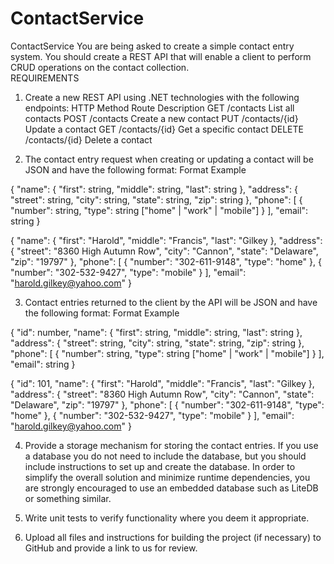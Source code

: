 # ContactService
ContactService
You are being asked to create a simple contact entry system. You should create a REST API that will enable a client to perform CRUD operations on the contact collection.   
REQUIREMENTS
1.	Create a new REST API using .NET technologies with the following endpoints:
HTTP Method	Route	Description
GET	/contacts	List all contacts
POST	/contacts	Create a new contact
PUT	/contacts/{id}	Update a contact
GET	/contacts/{id}	Get a specific contact
DELETE	/contacts/{id}	Delete a contact

2.	The contact entry request when creating or updating a contact will be JSON and have the following format:
Format	Example

{
  "name": {
    "first": string,
    "middle": string,
    "last": string 
  },
  "address": {
    "street": string,
    "city": string,
    "state": string,
    "zip": string
  },
  "phone": [
    {
      "number": string,
      "type": string ["home" | "work" | "mobile"]
    }
  ],
  "email": string
}
	
{
  "name": {
    "first": "Harold",
    "middle": "Francis",
    "last": "Gilkey
  },
  "address": {
    "street": "8360 High Autumn Row",
    "city": "Cannon",
    "state": "Delaware",
    "zip": "19797"
  },
  "phone": [
    {
      "number": "302-611-9148",
      "type": "home"
    },
    {
      "number": "302-532-9427",
      "type": "mobile"
    }
  ],
  "email": "harold.gilkey@yahoo.com"
}


3.	Contact entries returned to the client by the API will be JSON and have the following format:
Format	Example

{
  "id": number,
  "name": {
    "first": string,
    "middle": string,
    "last": string 
  },
  "address": {
    "street": string,
    "city": string,
    "state": string,
    "zip": string
  },
  "phone": [
    {
      "number": string,
      "type": string ["home" | "work" | "mobile"]
    }
  ],
  "email": string
}
	
{
  "id": 101,
  "name": {
    "first": "Harold",
    "middle": "Francis",
    "last": "Gilkey
  },
  "address": {
    "street": "8360 High Autumn Row",
    "city": "Cannon",
    "state": "Delaware",
    "zip": "19797"
  },
  "phone": [
    {
      "number": "302-611-9148",
      "type": "home"
    },
    {
      "number": "302-532-9427",
      "type": "mobile"
    }
  ],
  "email": "harold.gilkey@yahoo.com"
}


4.	Provide a storage mechanism for storing the contact entries.  If you use a database you do not need to include the database, but you should include instructions to set up and create the database.  In order to simplify the overall solution and minimize runtime dependencies, you are strongly encouraged to use an embedded database such as LiteDB or something similar.

5.	Write unit tests to verify functionality where you deem it appropriate.

6.	Upload all files and instructions for building the project (if necessary) to GitHub and provide a link to us for review. 
